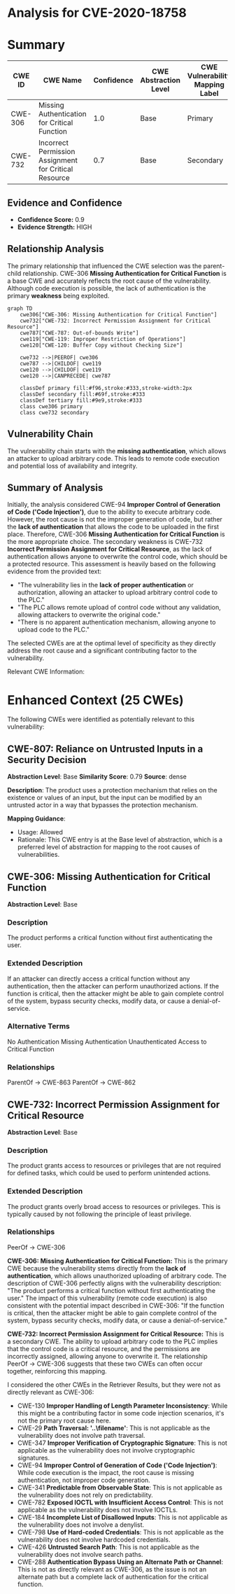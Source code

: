 # Analysis for CVE-2020-18758

# Summary
| CWE ID | CWE Name | Confidence | CWE Abstraction Level | CWE Vulnerability Mapping Label | CWE-Vulnerability Mapping Notes |
|---|---|---|---|---|---|
| CWE-306 | Missing Authentication for Critical Function | 1.0 | Base | Primary | Allowed |
| CWE-732 | Incorrect Permission Assignment for Critical Resource | 0.7 | Base | Secondary | Allowed |

## Evidence and Confidence

*   **Confidence Score:** 0.9
*   **Evidence Strength:** HIGH

## Relationship Analysis
The primary relationship that influenced the CWE selection was the parent-child relationship. CWE-306 **Missing Authentication for Critical Function** is a base CWE and accurately reflects the root cause of the vulnerability. Although code execution is possible, the lack of authentication is the primary **weakness** being exploited.

```mermaid
graph TD
    cwe306["CWE-306: Missing Authentication for Critical Function"]
    cwe732["CWE-732: Incorrect Permission Assignment for Critical Resource"]
    cwe787["CWE-787: Out-of-bounds Write"]
    cwe119["CWE-119: Improper Restriction of Operations"]
    cwe120["CWE-120: Buffer Copy without Checking Size"]
    
    cwe732 -->|PEEROF| cwe306
    cwe787 -->|CHILDOF| cwe119
    cwe120 -->|CHILDOF| cwe119
    cwe120 -->|CANPRECEDE| cwe787
    
    classDef primary fill:#f96,stroke:#333,stroke-width:2px
    classDef secondary fill:#69f,stroke:#333
    classDef tertiary fill:#9e9,stroke:#333
    class cwe306 primary
    class cwe732 secondary
```

## Vulnerability Chain
The vulnerability chain starts with the **missing authentication**, which allows an attacker to upload arbitrary code. This leads to remote code execution and potential loss of availability and integrity.

## Summary of Analysis
Initially, the analysis considered CWE-94 **Improper Control of Generation of Code ('Code Injection')**, due to the ability to execute arbitrary code. However, the root cause is not the improper generation of code, but rather the **lack of authentication** that allows the code to be uploaded in the first place. Therefore, CWE-306 **Missing Authentication for Critical Function** is the more appropriate choice. The secondary weakness is CWE-732 **Incorrect Permission Assignment for Critical Resource**, as the lack of authentication allows anyone to overwrite the control code, which should be a protected resource. This assessment is heavily based on the following evidence from the provided text:

*   "The vulnerability lies in the **lack of proper authentication** or authorization, allowing an attacker to upload arbitrary control code to the PLC."
*   "The PLC allows remote upload of control code without any validation, allowing attackers to overwrite the original code."
*   "There is no apparent authentication mechanism, allowing anyone to upload code to the PLC."

The selected CWEs are at the optimal level of specificity as they directly address the root cause and a significant contributing factor to the vulnerability.

Relevant CWE Information:

# Enhanced Context (25 CWEs)
The following CWEs were identified as potentially relevant to this vulnerability:

## CWE-807: Reliance on Untrusted Inputs in a Security Decision
**Abstraction Level**: Base
**Similarity Score**: 0.79
**Source**: dense

**Description**:
The product uses a protection mechanism that relies on the existence or values of an input, but the input can be modified by an untrusted actor in a way that bypasses the protection mechanism.

**Mapping Guidance**:
- Usage: Allowed
- Rationale: This CWE entry is at the Base level of abstraction, which is a preferred level of abstraction for mapping to the root causes of vulnerabilities.

## CWE-306: Missing Authentication for Critical Function
**Abstraction Level**: Base

### Description
The product performs a critical function without first authenticating the user.

### Extended Description
If an attacker can directly access a critical function without any authentication, then the attacker can perform unauthorized actions. If the function is critical, then the attacker might be able to gain complete control of the system, bypass security checks, modify data, or cause a denial-of-service.

### Alternative Terms
No Authentication
Missing Authentication
Unauthenticated Access to Critical Function

### Relationships
ParentOf -> CWE-863
ParentOf -> CWE-862

## CWE-732: Incorrect Permission Assignment for Critical Resource
**Abstraction Level**: Base

### Description
The product grants access to resources or privileges that are not required for defined tasks, which could be used to perform unintended actions.

### Extended Description
The product grants overly broad access to resources or privileges. This is typically caused by not following the principle of least privilege.

### Relationships
PeerOf -> CWE-306

**CWE-306: Missing Authentication for Critical Function:** This is the primary CWE because the vulnerability stems directly from the **lack of authentication**, which allows unauthorized uploading of arbitrary code. The description of CWE-306 perfectly aligns with the vulnerability description: "The product performs a critical function without first authenticating the user." The impact of this vulnerability (remote code execution) is also consistent with the potential impact described in CWE-306: "If the function is critical, then the attacker might be able to gain complete control of the system, bypass security checks, modify data, or cause a denial-of-service."

**CWE-732: Incorrect Permission Assignment for Critical Resource:** This is a secondary CWE. The ability to upload arbitrary code to the PLC implies that the control code is a critical resource, and the permissions are incorrectly assigned, allowing anyone to overwrite it. The relationship PeerOf -> CWE-306 suggests that these two CWEs can often occur together, reinforcing this mapping.

I considered the other CWEs in the Retriever Results, but they were not as directly relevant as CWE-306:

*   CWE-130 **Improper Handling of Length Parameter Inconsistency**: While this might be a contributing factor in some code injection scenarios, it's not the primary root cause here.
*   CWE-29 **Path Traversal: '\..\filename'**: This is not applicable as the vulnerability does not involve path traversal.
*   CWE-347 **Improper Verification of Cryptographic Signature**: This is not applicable as the vulnerability does not involve cryptographic signatures.
*   CWE-94 **Improper Control of Generation of Code ('Code Injection')**: While code execution is the impact, the root cause is missing authentication, not improper code generation.
*   CWE-341 **Predictable from Observable State**: This is not applicable as the vulnerability does not rely on predictability.
*   CWE-782 **Exposed IOCTL with Insufficient Access Control**: This is not applicable as the vulnerability does not involve IOCTLs.
*   CWE-184 **Incomplete List of Disallowed Inputs**: This is not applicable as the vulnerability does not involve a denylist.
*   CWE-798 **Use of Hard-coded Credentials**: This is not applicable as the vulnerability does not involve hardcoded credentials.
*   CWE-426 **Untrusted Search Path**: This is not applicable as the vulnerability does not involve search paths.
*   CWE-288 **Authentication Bypass Using an Alternate Path or Channel**: This is not as directly relevant as CWE-306, as the issue is not an alternate path but a complete lack of authentication for the critical function.